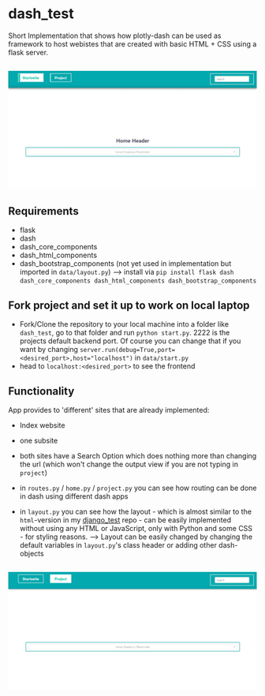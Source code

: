 # dash_test
Short Implementation that shows how plotly-dash can be used as framework to host webistes that are created with basic HTML + CSS using a flask server.

<h2 align="center">
  <img src=https://github.com/papstchaka/dash_test/blob/master/data/static/assets/index.jpg alt="Home View" width="800px" />
</h2>

## Requirements
* flask
* dash
* dash_core_components
* dash_html_components
* dash_bootstrap_components (not yet used in implementation but imported in `data/layout.py`)
--> install via `pip install flask dash dash_core_components dash_html_components dash_bootstrap_components`

## Fork project and set it up to work on local laptop
* Fork/Clone the repository to your local machine into a folder like `dash_test`, go to that folder and run `python start.py`. 2222 is the projects default backend port. Of course you can change that if you want by changing `server.run(debug=True,port=<desired_port>,host="localhost")` in `data/start.py`
* head to `localhost:<desired_port>` to see the frontend

## Functionality

App provides to 'different' sites that are already implemented:
* Index website
* one subsite
* both sites have a Search Option which does nothing more than changing the url (which won't change the output view if you are not typing in `project`)

* in `routes.py` / `home.py` / `project.py` you can see how routing can be done in dash using different dash apps
* in `layout.py` you can see how the layout - which is almost similar to the `html`-version in my <a href="https://github.com/papstchaka/django_test" target="_blank">django_test</a> repo - can be easily implemented without using any HTML or JavaScript, only with Python and some CSS - for styling reasons.
--> Layout can be easily changed by changing the default variables in `layout.py`'s class header or adding other dash-objects

<h2 align="center">
  <img src=https://github.com/papstchaka/dash_test/blob/master/data/static/assets/subsite.jpg alt="Subsite View" width="800px" />
</h2>
